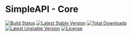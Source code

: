 SimpleAPI - Core
================

[![Build Status](https://travis-ci.org/SimpleAPI/Core.svg?branch=master)](https://travis-ci.org/SimpleAPI/Core)  [![Latest Stable Version](https://poser.pugx.org/simpleapi/core/v/stable.svg)](https://packagist.org/packages/simpleapi/core) [![Total Downloads](https://poser.pugx.org/simpleapi/core/downloads.svg)](https://packagist.org/packages/simpleapi/core) [![Latest Unstable Version](https://poser.pugx.org/simpleapi/core/v/unstable.svg)](https://packagist.org/packages/simpleapi/core) [![License](https://poser.pugx.org/simpleapi/core/license.svg)](https://packagist.org/packages/simpleapi/core)

